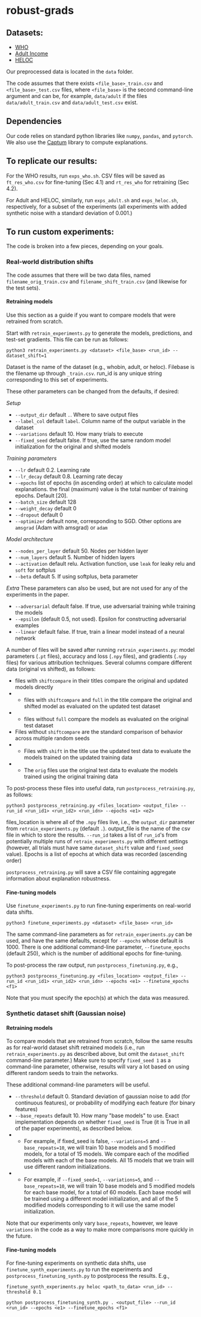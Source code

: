 # robust-grads

## Datasets:
* [WHO](https://www.kaggle.com/datasets/kumarajarshi/life-expectancy-who?resource=download)
* [Adult Income](https://archive.ics.uci.edu/ml/datasets/Adult)
* [HELOC](https://community.fico.com/s/explainable-machine-learning-challenge)

Our preprocessed data is located in the `data` folder.

The code assumes that there exists `<file_base>_train.csv` and `<file_base>_test.csv` files, where `<file_base>` is the second command-line argument and can be, for example, `data/adult` if the files `data/adult_train.csv` and `data/adult_test.csv` exist. 

## Dependencies
Our code relies on standard python libraries like `numpy`, `pandas`, and `pytorch`. We also use the [Captum](https://captum.ai/) library to compute explanations.

## To replicate our results:
For the WHO results, run `exps_who.sh`. CSV files will be saved as `ft_res_who.csv` for fine-tuning (Sec 4.1) and `rt_res_who` for retraining (Sec 4.2). 

For Adult and HELOC, similarly, run `exps_adult.sh` and `exps_heloc.sh`, respectively, for a subset of the experiments (all experiments with added synthetic noise with a standard deviation of 0.001.) 

## To run custom experiments:
The code is broken into a few pieces, depending on your goals. 

### Real-world distribution shifts
The code assumes that there will be two data files, named `filename_orig_train.csv` and `filename_shift_train.csv` (and likewise for the test sets). 

#### Retraining models
Use this section as a guide if you want to compare models that were retrained from scratch.

Start with `retrain_experiments.py` to generate the models, predictions, and test-set gradients. This file can be run as follows:

`python3 retrain_experiments.py <dataset> <file_base> <run_id> --dataset_shift=1`

Dataset is the name of the dataset (e.g., whobin, adult, or heloc). Filebase is the filename up through `_train.csv`. run_id is any unique string corresponding to this set of experiments.

These other parameters can be changed from the defaults, if desired:

*Setup*
* `--output_dir` default `.`. Where to save output files
* `--label_col` default `label`. Column name of the output variable in the dataset
* `--variations` default 10. How many trials to execute
* `--fixed_seed` default false. If true, use the same random model initialization for the original and shifted models

*Training parameters*
* `--lr` default 0.2. Learning rate
* `--lr_decay` default 0.8. Learning rate decay
* `--epochs` list of epochs (in ascending order) at which to calculate model explanations. the final (maximum) value is the total number of training epochs. Default [20]. 
* `--batch_size` default 128
* `--weight_decay` default 0
* `--dropout` default 0
* `--optimizer` default none, corresponding to SGD. Other options are `amsgrad` (Adam with amsgrad) or `adam`

*Model architecture*
* `--nodes_per_layer` default 50. Nodes per hidden layer
* `--num_layers` default 5. Number of hidden layers
* `--activation` default relu. Activation function, use `leak` for leaky relu and `soft` for softplus
* `--beta` default 5. If using softplus, beta parameter

*Extra* These parameters can also be used, but are not used for any of the experiments in the paper.
* `--adversarial` default false. If true, use adversarial training while training the models
* `--epsilon` (default 0.5, not used). Epsilon for constructing adversarial examples
* `--linear` default false. If true, train a linear model instead of a neural network

A number of files will be saved after running `retrain_experiments.py`: model parameters (`.pt` files), accuracy and loss (`.npy` files), and gradients (`.npy` files) for various attribution techniques. 
Several columns compare different data (original vs shifted), as follows:
* files with `shiftcompare` in their titles compare the original and updated models directly
* * files with `shiftcompare` and `full` in the title compare the original and shifted model as evaluated on the updated test dataset
* * files without `full` compare the models as evaluated on the original test dataset
* Files without `shiftcompare` are the standard comparison of behavior across multiple random seeds
* *  Files with `shift` in the title use the updated test data to evaluate the models trained on the updated training data 
* * The `orig` files use the original test data to evaluate the models trained using the original training data

To post-process these files into useful data, run `postprocess_retraining.py`, as follows:

`python3 postprocess_retraining.py <files_location> <output_file> --run_id <run_id1> <run_id2> <run_idn> --epochs <e1> <e2>`

files_location is where all of the `.npy` files live, i.e., the `output_dir` parameter from `retrain_experiments.py` (default `.`). output_file is the name of the csv file in which to store the results. `--run_id` takes a list of `run_id`'s from potentially multiple runs of `retrain_experiments.py` with different settings (however, all trials must have same `dataset_shift` value and `fixed_seed` value). Epochs is a list of epochs at which data was recorded (ascending order)

`postprocess_retraining.py` will save a CSV file containing aggregate information about explanation robustness. 

#### Fine-tuning models
Use `finetune_experiments.py` to run fine-tuning experiments on real-world data shifts.

`python3 finetune_experiments.py <dataset> <file_base> <run_id>`

The same command-line parameters as for `retrain_experiments.py` can be used, and have the same defaults, except for `--epochs` whose default is 1000. There is one additional command-line parameter, `--finetune_epochs` (default 250), which is the number of additional epochs for fine-tuning.

To post-process the raw output, run `postprocess_finetuning.py`, e.g.,

`python3 postprocess_finetuning.py <files_location> <output_file> --run_id <run_id1> <run_id2> <run_idn> --epochs <e1> --finetune_epochs <f1>`

Note that you must specify the epoch(s) at which the data was measured. 

### Synthetic dataset shift (Gaussian noise)
#### Retraining models
To compare models that are retrained from scratch, follow the same results as for real-world dataset shift retrained models (i.e., run `retrain_experiments.py` as described above, but omit the `dataset_shift` command-line parameter.) Make sure to specify `fixed_seed 1` as a command-line parameter, otherwise, results will vary a lot based on using different random seeds to train the networks.

These additional command-line parameters will be useful.
* `--threshold` default 0. Standard deviation of gaussian noise to add (for continuous features), or probability of modifying each feature (for binary features)
* `--base_repeats` default 10. How many "base models" to use. Exact implementation depends on whether `fixed_seed` is True (it is True in all of the paper experiments), as described below.
* * For example, if fixed_seed is false, `--variations=5` and `--base_repeats=10`, we will train 10 base models and 5 modified models, for a total of 15 models. We compare each of the modified models with each of the base models. All 15 models that we train will use different random initializations.
* * For example, if `--fixed_seed=1`, `--variations=5`, and `--base_repeats=10`, we will train 10 base models and 5 modified models for each base model, for a total of 60 models. Each base model will be trained using a different model initialization, and all of the 5 modified models corresponding to it will use the same model initialization.

Note that our experiments only vary `base_repeats`, however, we leave `variations` in the code as a way to make more comparisons more quickly in the future.

#### Fine-tuning models
For fine-tuning experiments on synthetic data shifts, use `finetune_synth_experiments.py` to run the experiments and `postprocess_finetuning_synth.py` to postprocess the results. E.g., 

`finetune_synth_experiments.py heloc <path_to_data> <run_id> --threshold 0.1`

`python postprocess_finetuning_synth.py . <output_file> --run_id <run_id> --epochs <e1> --finetune_epochs <f1>`




